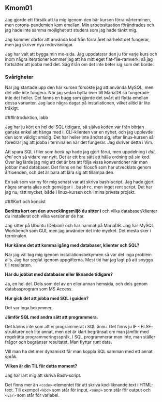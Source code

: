 ## Kmom01

Jag gjorde ett försök att ta mig igenom den här kursen förra vårterminen, men
corona-pandemien kom emellan. Min arbetssituation förändrades och jag hade inte
samma möjlighet att studera som jag hade tänkt mig.

Jag kommer därför att använda kod från förra året närhelst det fungerar, men
jag skriver nya redovisningar.

Jag har valt att bygga min me-sida. Jag uppdaterar den ju för varje kurs
och inom några iterationer kommer jag att ha mitt eget flat-file-ramverk, så
jag fortsätter att jobba med det. Säg ifrån om det inte beter sig som det
borde.

### Svårigheter

När jag startade upp den här kursen försökte jag att använda MySQL, men
det ville inte fungera. När jag sedan bytta över till MariaDB så fungerade inte det heller.
Det fanns en bugg som gjorde det svårt att flytta emellan dessa varianter. Jag 
lade några dagar på installationen, vilket alltid är lite tråkigt.

###Introduktion, labb

Jag har ju kört en hel del SQL tidigare, så själva koden var från början
ganska enkel att hänga med i. CLI-klienten var en nyhet, och jag upplevde
den som väldigt smidig. Det har heller inte ändrat sig, efter linux-kursen
så föredrar jag att jobba i terminalen när det fungerar. Jag skriver detta
i Vim.

Att spara SQL i filer som _back up_ hade jag gjort förut, men uppdelning i
_ddl_, _dml_ och så vidare var nytt. Det är ett bra sätt att hålla ordning på
sin kod. Över lag lärde jag mig att det är bra att följa vissa konventioner
när man jobbar med databaser. Det finns en hel filosofi som har utvecklats
genom årtioenden, och det är bara att lära sig att tillämpa den.

En sak som var ny för mig senast var att skriva bash-script. Jag hade gjort
några smarta alias och genvägar i <samp>.bashrc</samp>, men inget rent
script. Det har jag nu, rätt mycket, både i linux-kursen och i mina privata
projekt.

###Kort och koncist

__Berätta kort om den utvecklingsmiljö du sitter i__ och vilka
databaser/klienter du installerat och vilka versioner de har.

Jag sitter på Ubuntu (Debian) och har hamnat på MariaDB. Jag har
MySQL Workbench som GUI, men jag använder det inte mycket. Det mesta sker
i terminalen.

__Hur känns det att komma igång med databaser, klienter och SQL?__

När jag väl tog mig igenom installationsbekymren så var det inga
problem alls. Jag har seglat igenom uppgifterna. Mest tid har jag
lagt på att snygga till resultaten.

__Har du jobbat med databaser eller liknande tidigare?__

Ja, en hel del. Dels som del av en eller annan hemsida, och dels genom
databasprogram som MS Access.

__Hur gick det att jobba med SQL i guiden?__

Det var inga bekymmer.

__Jämför SQL med andra sätt att programmera.__

Det känns inte som att vi programmerat i SQL ännu. Det finns ju IF - ELSE-
strukturer och lite annat, men det är klart begränsat om man jämför med
regelrätta programmeringsspråk. I SQL programmerar man inte, man ställer
frågor och begränsar resultatet. Man flyttar runt data.

Vill man ha det mer dynamiskt får man koppla SQL samman med ett annat språk.

__Vilken är din TIL för detta moment?__

Jag har lärt mig att skriva Bash-script.

Det finns mer än `<code>`-elementet för att skriva kod-liknande text i
HTML-text. Till exempel `<kbd>` som står för input, `<samp>` som står
för output och `<var>` som står för variabel.
